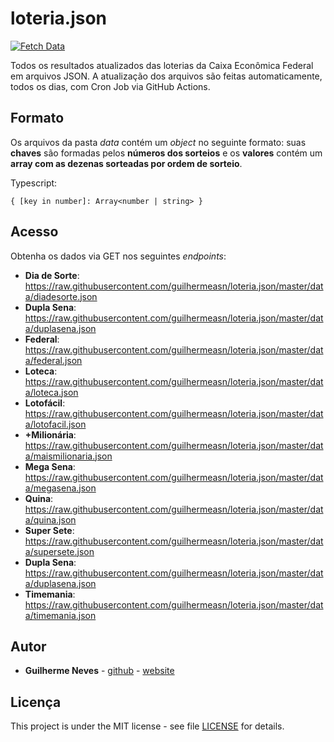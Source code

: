 # loteria.json

[![Fetch Data](https://github.com/guilhermeasn/loteria.json/actions/workflows/fetchdata.yml/badge.svg)](https://github.com/guilhermeasn/loteria.json/actions/workflows/fetchdata.yml)

Todos os resultados atualizados das loterias da Caixa Econômica Federal em arquivos JSON. A atualização dos arquivos são feitas automaticamente, todos os dias, com Cron Job via GitHub Actions.

## Formato

Os arquivos da pasta *data* contém um *object* no seguinte formato: suas **chaves** são formadas pelos **números dos sorteios** e os **valores** contém um **array com as dezenas sorteadas por ordem de sorteio**.

Typescript:

```
{ [key in number]: Array<number | string> }
```

## Acesso

Obtenha os dados via GET nos seguintes *endpoints*:

 - **Dia de Sorte**: https://raw.githubusercontent.com/guilhermeasn/loteria.json/master/data/diadesorte.json
 - **Dupla Sena**: https://raw.githubusercontent.com/guilhermeasn/loteria.json/master/data/duplasena.json
 - **Federal**: https://raw.githubusercontent.com/guilhermeasn/loteria.json/master/data/federal.json
 - **Loteca**: https://raw.githubusercontent.com/guilhermeasn/loteria.json/master/data/loteca.json
 - **Lotofácil**: https://raw.githubusercontent.com/guilhermeasn/loteria.json/master/data/lotofacil.json
 - **+Milionária**: https://raw.githubusercontent.com/guilhermeasn/loteria.json/master/data/maismilionaria.json
 - **Mega Sena**: https://raw.githubusercontent.com/guilhermeasn/loteria.json/master/data/megasena.json
 - **Quina**: https://raw.githubusercontent.com/guilhermeasn/loteria.json/master/data/quina.json
 - **Super Sete**: https://raw.githubusercontent.com/guilhermeasn/loteria.json/master/data/supersete.json
 - **Dupla Sena**: https://raw.githubusercontent.com/guilhermeasn/loteria.json/master/data/duplasena.json
 - **Timemania**: https://raw.githubusercontent.com/guilhermeasn/loteria.json/master/data/timemania.json

## Autor

* **Guilherme Neves** - [github](https://github.com/guilhermeasn/) - [website](https://gn.dev.br/)

## Licença

This project is under the MIT license - see file [LICENSE](https://github.com/guilhermeasn/loteria.json/blob/master/LICENSE) for details.
